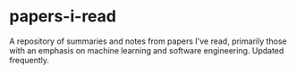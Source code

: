 # papers-i-read
A repository of summaries and notes from papers I've read, primarily those with an emphasis on machine learning and software engineering. Updated frequently.
